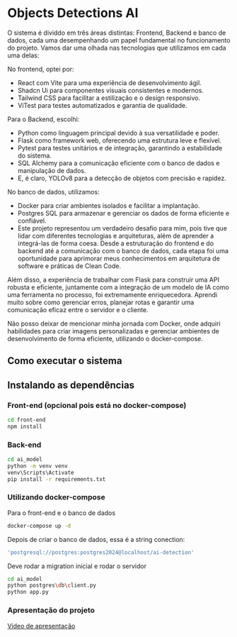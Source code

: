 # Objects Detections AI


O sistema é dividdo em três áreas distintas: Frontend, Backend e banco de dados, cada uma desempenhando um papel fundamental no funcionamento do projeto. Vamos dar uma olhada nas tecnologias que utilizamos em cada uma delas:

No frontend, optei por:

- React com Vite para uma experiência de desenvolvimento ágil.
- Shadcn Ui para componentes visuais consistentes e modernos.
- Tailwind CSS para facilitar a estilização e o design responsivo.
- ViTest para testes automatizados e garantia de qualidade.

Para o Backend, escolhi:

- Python como linguagem principal devido à sua versatilidade e poder.
- Flask como framework web, oferecendo uma estrutura leve e flexível.
- Pytest para testes unitários e de integração, garantindo a estabilidade do sistema.
- SQL Alchemy para a comunicação eficiente com o banco de dados e manipulação de dados.
- E, é claro, YOLOv8 para a detecção de objetos com precisão e rapidez.

No banco de dados, utilizamos:

- Docker para criar ambientes isolados e facilitar a implantação.
- Postgres SQL para armazenar e gerenciar os dados de forma eficiente e confiável.
- Este projeto representou um verdadeiro desafio para mim, pois tive que lidar com diferentes tecnologias e arquiteturas, além de aprender a integrá-las de forma coesa. Desde a estruturação do frontend e do backend até a comunicação com o banco de dados, cada etapa foi uma oportunidade para aprimorar meus conhecimentos em arquitetura de software e práticas de Clean Code.

Além disso, a experiência de trabalhar com Flask para construir uma API robusta e eficiente, juntamente com a integração de um modelo de IA como uma ferramenta no processo, foi extremamente enriquecedora. Aprendi muito sobre como gerenciar erros, planejar rotas e garantir uma comunicação eficaz entre o servidor e o cliente.

Não posso deixar de mencionar minha jornada com Docker, onde adquiri habilidades para criar imagens personalizadas e gerenciar ambientes de desenvolvimento de forma eficiente, utilizando o docker-compose.


## Como executar o sistema

## Instalando as dependências

### Front-end (opcional pois está no docker-compose)

```bash
cd front-end
npm install
```

### Back-end

```bash
cd ai_model
python -m venv venv
venv\Scripts\Activate
pip install -r requirements.txt
```

### Utilizando docker-compose

Para o front-end e o banco de dados

```bash
docker-compose up -d
```

Depois de criar o banco de dados, essa é a string conection:

```bash
'postgresql://postgres:postgres2024@localhost/ai-detection'
```

Deve rodar a migration inicial e rodar o servidor

```bash
cd ai_model
python postgres\db\client.py
python app.py
```

### Apresentação do projeto
[Video de apresentação](https://youtu.be/caQDQw47jpM)

